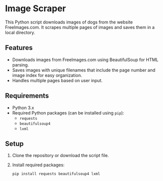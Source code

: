 
# Image Scraper

This Python script downloads images of dogs from the website FreeImages.com. It scrapes multiple pages of images and saves them in a local directory.

## Features

- Downloads images from FreeImages.com using BeautifulSoup for HTML parsing.
- Saves images with unique filenames that include the page number and image index for easy organization.
- Handles multiple pages based on user input.

## Requirements

- Python 3.x
- Required Python packages (can be installed using `pip`):
  - `requests`
  - `beautifulsoup4`
  - `lxml`

## Setup

1. Clone the repository or download the script file.
2. Install required packages:

   ```bash
   pip install requests beautifulsoup4 lxml

